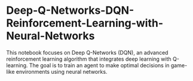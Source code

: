 # Deep-Q-Networks-DQN-Reinforcement-Learning-with-Neural-Networks
This notebook focuses on Deep Q-Networks (DQN), an advanced reinforcement learning algorithm that integrates deep learning with Q-learning. The goal is to train an agent to make optimal decisions in game-like environments using neural networks.
